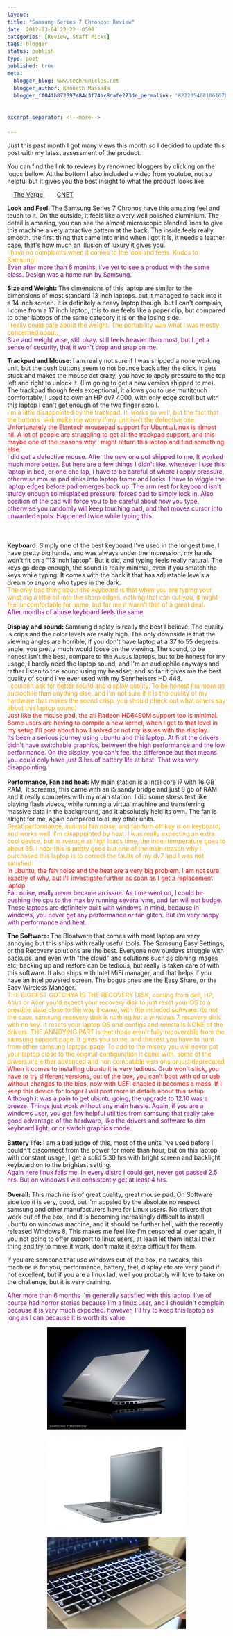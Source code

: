```yaml
---
layout:
title: "Samsung Series 7 Chronos: Review"
date: 2012-03-04 22:22 -0500
categories: [Review, Staff Picks]
tags: blogger
status: publish
type: post
published: true
meta:
  blogger_blog: www.techronicles.net
  blogger_author: Kenneth Massada
  blogger_ff04fb872097e84c3f74ac8dafe273de_permalink: '822205468106167639'


excerpt_separator: <!--more-->

---
```

<p>Just this past month I got many views this month so I decided to update this post with my latest assessment of the product.</p>
<p>You can find the link to reviews by renowned bloggers by clicking on the logos bellow. At the bottom I also included a video from youtube, not so helpful but it gives you the best insight to what the product looks like.</p>

<p>
<a href="http://www.theverge.com/2011/12/8/2618862/samsung-series-7-chronos-review" style="margin-left:1em;margin-right:1em;" target="_blank">The Verge </a>
<a href="http://reviews.cnet.com/laptops/samsung-series-7-15/4505-3121_7-35003063.html" style="margin-left:1em;margin-right:1em;" target="_blank">CNET</a>
</p>
<p><b>Look and Feel: </b>The Samsung Series 7 Chronos have this amazing feel and touch to it. On the outside, it feels like a very well polished aluminium. The detail is amazing, you can see the almost microscopic blended lines to give this machine a very attractive pattern at the back. The inside feels really smooth. the first thing that came into mind when I got it is, it needs a leather case, that's how much an illusion of luxury it gives you.<br /><span style="color:orange;">I have no complaints when it comes to the look and feels. Kudos to Samsung! </span><br /><span style="color:purple;">Even after more than 6 months, i've yet to see a product with the same class. Design was a home run by Samsung.</span></p>
<p><b>Size and Weight: </b>The dimensions of this laptop are similar to the dimensions of most standard 13 inch laptops. but it managed to pack into it a 14 inch screen. It is definitely a heavy laptop though, but I can't complain, I come from a 17 inch laptop, this to me feels like a paper clip, but compared to other laptops of the same category it is on the losing side.<br /><span style="color:orange;">I really could care about the weight. The portability was what I was mostly concerned about. </span><br /><span style="color:purple;">Size and weight wise, still okay. still feels heavier than most, but I get a sense of security, that it won't drop and snap on me. </span></p>
<p><b>Trackpad and Mouse: </b>I am really not sure if I was shipped a none working unit, but the push buttons seem to not bounce back after the click. it gets stuck and makes the mouse act crazy, you have to apply pressure to the top left and right to unlock it. (I'm going to get a new version shipped to me). The trackpad though feels exceptional, it allows you to use multitouch comfortably, I used to own an HP dv7 4000, with only edge scroll but with this laptop I can't get enough of the two finger scroll.<br /><span style="color:orange;">I'm a little disappointed by the trackpad. It  works so well, but the fact that the buttons  sink make me worry if my unit isn't the defective one. </span><br /><span style="color:red;">Unfortunately the Elantech mousepad support for Ubuntu/Linux is almost nil. A lot of people are struggling to get all the trackpad support, and this maybe one of the reasons why I might return this laptop and find something else. </span><br /><span style="color:purple;">I did get a defective mouse. After the new one got shipped to me, It worked much more better. But here are a few things I didn't like. whenever I use this laptop in bed, or one one lap, I have to be careful of where I apply pressure, otherwise mouse pad sinks into laptop frame and locks. I have to wiggle the laptop edges before pad emerges back up. The arm rest for keyboard isn't sturdy enough so misplaced pressure, forces pad to simply lock in. Also position of the pad will force you to be careful about how you type. otherwise you randomly will keep touching pad, and that moves cursor into unwanted spots. Happened twice while typing this.</span><br /><span style="color:purple;"><br /></span><span style="color:purple;"></span><br /><a name="more"></a><span style="color:purple;"><br /></span><b>Keyboard: </b>Simply one of the best keyboard I've used in the longest time. I have pretty big hands, and was always under the impression, my hands won't fit on a "13 inch laptop". But it did, and typing feels really natural. The keys go deep enough, the sound is really minimal, even if you smatch the keys while typing. It comes with the backlit that has adjustable levels a dream to anyone who types in the dark.<br /><span style="color:orange;">The only bad thing about the keyboard is that when you are typing your wrist dig a little bit into the sharp edges, nothing that can cut you, it might feel uncomfortable for some, but for me it wasn't that of a great deal.  </span><br /><span style="color:purple;">After months of abuse keyboard feels the same. </span><br /><span style="color:purple;"><br /></span><b>Display and sound: </b>Samsung display is really the best I believe. The quality is crips and the color levels are really high. The only downside is that the viewing angles are horrible, if you don't have laptop at a 37 to 55 degrees angle, you pretty much would loose on the viewing. The sound, to be honest isn't the best, compare to the Ausus laptops, but to be honest for my usage, I barely need the laptop sound, and I'm an audiophile anyways and rather listen to the sound using my headset, and so far it gives me the best quality of sound i've ever used with my Sennheisers HD 448.<br /><span style="color:orange;">I couldn't ask for better sound and display quality. To be honest I'm more an audiophile than anything else, and i'm not sure if it is the quality of my hardware that makes the sound crisp. you should check out what others say about this laptop sound. </span><br /><span style="color:red;">Just like the mouse pad, the ati Radeon HD6490M support too is minimal. Some users are having to compile a new kernel, when I get to that level in my setup I'll post about how I solved or not my issues with the display. </span><br /><span style="color:purple;">Its been a serious journey using ubuntu and this laptop. At first the drivers didn't have switchable graphics, between the high performance and the low performance. On the display, you can't feel the difference but that means you could only have just 3 hrs of battery life at best. That was very disappointing. </span><br /><span style="color:purple;"><br /></span><b>Performance, Fan and heat: </b>My main station is a Intel core i7 with 16 GB RAM,  it screams, this came with an i5 sandy bridge and just 8 gb of RAM and it really competes with my main station. I did some stress test like playing flash videos, while running a virtual machine and transferring massive data in the background, and it absolutely held its own. The fan is alright for me, again compared to all my other units.<br /><span style="color:orange;">Great performance, minimal fan noise, and fan turn off key is on keyboard, and works well. I'm disappointed by heat. I was really expecting an extra cool device, but in average at high loads time, the inner temperature goes to about 65. I hear this is pretty good but one of the main reason why I purchased this laptop is to correct the faults of my dv7 and I was not satisfied. </span><br /><span style="color:red;">In ubuntu, the fan noise and the heat are a very big problem. I am not sure exactly of why, but I'll investigate further as soon as I get a replacement laptop. </span><br /><span style="color:purple;">Fan noise, really never became an issue. As time went on, I could be pushing the cpu to the max by running several vms, and fan will not budge. These laptops are definitely built with windows in mind, because in windows, you never get any performance or fan glitch. But i'm very happy with performance and heat. </span></p>
<p><b>The Software: </b>The Bloatware that comes with most laptop are very annoying but this ships with really useful tools. The Samsung Easy Settings, or the Recovery solutions are the best. Everyone now ourdays struggle with backups, and even with "the cloud" and solutions such as cloning images etc, backing up and restore can be tedious, but really is taken care of with this software. It also ships with Intel MiFi manager, and that helps if you have an intel powered screen. The bogus ones are the Easy Share, or the Easy Wireless Manager.<br /><span style="color:orange;">THE BIGGEST GOTCHYA IS THE RECOVERY DISK, coming from dell, HP, Asus or Acer you'd expect your recovery disk to just reset your OS to a prestine state close to the way it came, with the included software. its not the case, samsung recovery disk is nothing but a windows 7 recovery disk with no key. It resets your laptop OS and configs and reinstalls NONE of the drivers. THE ANNOYING PART is that those aren't fully recoverable from the samsung support page. It gives you some, and the rest you have to hunt from other samsung laptops page. To add to the misery you will never get your laptop close to the original configuration it came with. some of the drivers are either advanced and non compatible versions or just deprecated</span><br /><span style="color:red;">When it comes to installing ubuntu it is very tedious. Grub won't stick, you have to try different versions, out of the box, you can't boot with cd or usb without changes to the bios, now with UEFI enabled it becomes a mess. If I keep this device for longer I will post more in details about this setup</span><span style="color:orange;">. </span><br /><span style="color:purple;">Although it was a pain to get ubuntu going, the upgrade to 12.10 was a breeze. Things just work without any main hassle. Again, if you are a windows user, you get few helpful utilities from samsung that really take good advantage of the hardware, like the drivers and software to dim keyboard light, or or switch graphics mode.</span><br /><span style="color:purple;"><br /></span><b>Battery life: </b>I am a bad judge of this, most of the units i've used before I couldn't disconnect from the power for more than hour, but on this laptop with constant usage, I get a solid 5.30 hrs with bright screen and backlight keyboard on to the brightest setting.<br /><span style="color:purple;">Again here linux fails me. In every distro I could get, never got passed 2.5 hrs. But on windows I will consistently get at least 4 hrs. </span><br /><span style="color:purple;"><br /></span><b>Overall: </b>This machine is of great quality, great mouse pad. On Software side too it is very, good, but i'm appaled by the absolute no respect samsung and other manufacturers have for Linux users. No drivers that work out of the box, and it is becoming increasingly difficult to install ubuntu on windows machine, and it should be further hell, with the recently released Windows 8. This makes me feel like I'm censored all over again, if you not going to offer support to linux users, at least let them install their thing and try to make it work, don't make it extra difficult for them.</p>
<p>If you are someone that use windows out of the box, no tweaks, this machine is for you, performance, battery, feel, display etc are very good if not excellent, but if you are a linux lad, well you probably will love to take on the challenge, but it is very draining.</p>
<p><span style="color:purple;">After more than 6 months i'm generally satisfied with this laptop. I've of course had horror stories because i'm a linux user, and I shouldn't complain because it is very much expected. however, I'll try to keep this laptop as long as I can because it is worth its value. </span></p>
<div class="separator" style="clear:both;text-align:center;"><a href="#" style="margin-left:1em;margin-right:1em;"><img border="0" height="236" src="/assets/images/wp/d6bae-30-samsung-series-7-chronos.jpg?w=300" width="320" /></a></div>
<p>
<div class="separator" style="clear:both;text-align:center;"><a href="#" style="margin-left:1em;margin-right:1em;"><img border="0" height="213" src="/assets/images/wp/8b07b-samsung-series-7-chronos_02-540x360.jpg?w=300" width="320" /></a></div>
<p>
<div class="separator" style="clear:both;text-align:center;"><a href="#" style="margin-left:1em;margin-right:1em;"><img border="0" height="211" src="/assets/images/wp/77f83-samsung-series-7-notebooks06-600x397.jpg?w=300" width="320" /></a></div>
<p></p>
